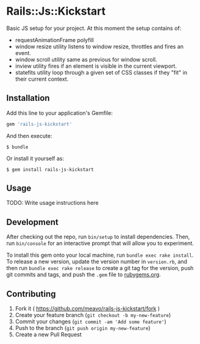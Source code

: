 # Rails::Js::Kickstart

Basic JS setup for your project. At this moment the setup contains of:

- requestAnimationFrame polyfill
- window resize utility
	listens to window resize, throttles and fires an event.
- window scroll utility
	same as previous for window scroll.
- inview utility
	fires if an element is visible in the current viewport.
- statefits utility
	loop through a given set of CSS classes if they "fit" in their current context.

## Installation

Add this line to your application's Gemfile:

```ruby
gem 'rails-js-kickstart'
```

And then execute:

    $ bundle

Or install it yourself as:

    $ gem install rails-js-kickstart

## Usage

TODO: Write usage instructions here

## Development

After checking out the repo, run `bin/setup` to install dependencies. Then, run `bin/console` for an interactive prompt that will allow you to experiment.

To install this gem onto your local machine, run `bundle exec rake install`. To release a new version, update the version number in `version.rb`, and then run `bundle exec rake release` to create a git tag for the version, push git commits and tags, and push the `.gem` file to [rubygems.org](https://rubygems.org).

## Contributing

1. Fork it ( https://github.com/meavo/rails-js-kickstart/fork )
2. Create your feature branch (`git checkout -b my-new-feature`)
3. Commit your changes (`git commit -am 'Add some feature'`)
4. Push to the branch (`git push origin my-new-feature`)
5. Create a new Pull Request
